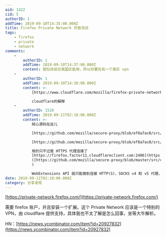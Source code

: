 ```yaml
---
aid: 1422
cid: 5
authorID: 1
addTime: 2019-09-10T14:35:00.000Z
title: Firefox Private Network 开放测试
tags:
    - firefox
    - private
    - network
comments:
    -
        authorID: 1
        addTime: 2019-09-10T14:37:00.000Z
        content: 貌似目前仅美国区能用，所以你要先有一个美区 vpn
    -
        authorID: 1
        addTime: 2019-09-10T14:38:00.000Z
        content: >-
            [https://www.cloudflare.com/mozilla/firefox-private-network-privacy-notice/](https://www.cloudflare.com/mozilla/firefox-private-network-privacy-notice/)  

            cloudflare的解释
    -
        authorID: 1528
        addTime: 2019-09-11T02:18:00.000Z
        content: >-
            核心源码在这儿  

            [https://github.com/mozilla/secure-proxy/blob/ef8a7ac0/src/background/network.js#L112](https://github.com/mozilla/secure-proxy/blob/ef8a7ac0/src/background/network.js#L112)  

            [https://github.com/mozilla/secure-proxy/blob/ef8a7ac0/src/background/network.js#L129](https://github.com/mozilla/secure-proxy/blob/ef8a7ac0/src/background/network.js#L129)  

            用的只不过是 HTTPS 代理连接了
            [https://firefox.factor11.cloudflareclient.com:2486](https://firefox.factor11.cloudflareclient.com:2486)
            ([https://github.com/mozilla/secure-proxy/blob/master/src/commons/utils.js#L47](https://github.com/mozilla/secure-proxy/blob/master/src/commons/utils.js#L47)
            )  

            WebExtensions API 就只能做到连接 HTTP(S)、SOCKS v4 和 v5 代理，使用更强大的协议它做不到
date: 2019-09-11T02:18:00.000Z
category: 分享发现
---
```


[https://private-network.firefox.com/](https://private-network.firefox.com/)

需要 firefox 账户，并且安装一个扩展。这个 Private Network 应该是一个特别的 VPN，由 cloudflare 提供支持，具体我也不太了解是怎么回事，坐等大牛解析。

HN：[https://news.ycombinator.com/item?id=20927832](https://news.ycombinator.com/item?id=20927832)
